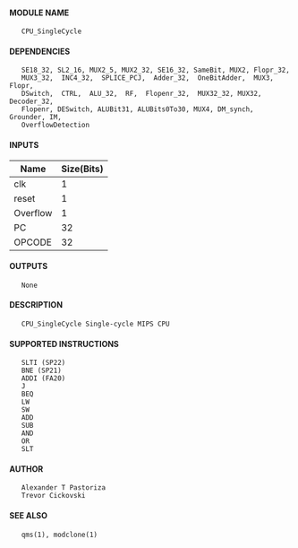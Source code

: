 #### MODULE NAME
       CPU_SingleCycle

#### DEPENDENCIES
       SE18_32, SL2_16, MUX2_5, MUX2_32, SE16_32, SameBit, MUX2, Flopr_32,
       MUX3_32,  INC4_32,  SPLICE_PCJ,  Adder_32,  OneBitAdder,  MUX3,  Flopr,
       DSwitch,  CTRL,  ALU_32,  RF,  Flopenr_32,  MUX32_32, MUX32, Decoder_32,
       Flopenr, DESwitch, ALUBit31, ALUBits0To30, MUX4, DM_synch, Grounder, IM,
       OverflowDetection

#### INPUTS
Name  | Size(Bits)
-------|------------
clk  |     1      
reset |     1      
Overflow|	1
PC	|	32
OPCODE	|	32

#### OUTPUTS
       None

#### DESCRIPTION
       CPU_SingleCycle Single-cycle MIPS CPU

#### SUPPORTED INSTRUCTIONS
       SLTI (SP22)
       BNE (SP21)
       ADDI (FA20)
       J
       BEQ
       LW
       SW
       ADD
       SUB
       AND
       OR
       SLT

#### AUTHOR
       Alexander T Pastoriza
       Trevor Cickovski

#### SEE ALSO
       qms(1), modclone(1)
